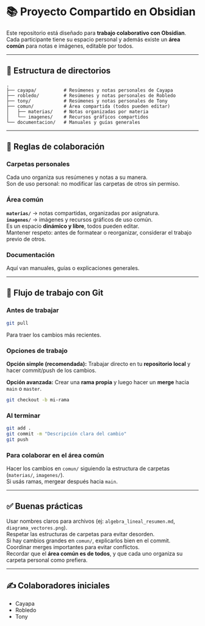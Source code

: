 #

# 📚 Proyecto Compartido en Obsidian

Este repositorio está diseñado para **trabajo colaborativo con Obsidian**.  
Cada participante tiene su espacio personal y además existe un **área común** para notas e imágenes, editable por todos.

---

## 📂 Estructura de directorios

```
.
├── cayapa/          # Resúmenes y notas personales de Cayapa
├── robledo/         # Resúmenes y notas personales de Robledo
├── tony/            # Resúmenes y notas personales de Tony
├── comun/           # Área compartida (todos pueden editar)
│   ├── materias/    # Notas organizadas por materia
│   └── imagenes/    # Recursos gráficos compartidos
└── documentacion/   # Manuales y guías generales
```

---

## 📌 Reglas de colaboración

### Carpetas personales
Cada uno organiza sus resúmenes y notas a su manera.  
Son de uso personal: no modificar las carpetas de otros sin permiso.

### Área común
**`materias/`** → notas compartidas, organizadas por asignatura.  
**`imagenes/`** → imágenes y recursos gráficos de uso común.  
Es un espacio **dinámico y libre**, todos pueden editar.  
Mantener respeto: antes de formatear o reorganizar, considerar el trabajo previo de otros.

### Documentación
Aquí van manuales, guías o explicaciones generales.

---

## 🔄 Flujo de trabajo con Git

### Antes de trabajar
```bash
git pull
```
Para traer los cambios más recientes.

### Opciones de trabajo
**Opción simple (recomendada):** Trabajar directo en tu **repositorio local** y hacer commit/push de los cambios.  

**Opción avanzada:** Crear una **rama propia** y luego hacer un **merge** hacia `main` o `master`.
```bash
git checkout -b mi-rama
```

### Al terminar
```bash
git add .
git commit -m "Descripción clara del cambio"
git push
```

### Para colaborar en el área común
Hacer los cambios en `comun/` siguiendo la estructura de carpetas (`materias/`, `imagenes/`).  
Si usás ramas, mergear después hacia `main`.

---

## ✅ Buenas prácticas

Usar nombres claros para archivos (ej: `algebra_lineal_resumen.md`, `diagrama_vectores.png`).  
Respetar las estructuras de carpetas para evitar desorden.  
Si hay cambios grandes en `comun/`, explicarlos bien en el commit.  
Coordinar merges importantes para evitar conflictos.  
Recordar que el **área común es de todos**, y que cada uno organiza su carpeta personal como prefiera.

---

## ✍️ Colaboradores iniciales

- Cayapa
- Robledo  
- Tony
